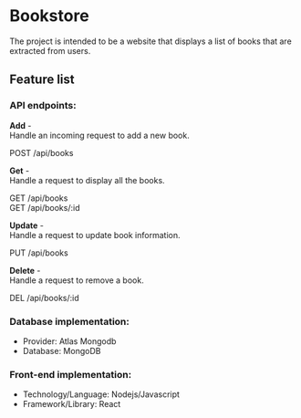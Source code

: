# Bookstore
The project is intended to be a website that displays a list of books that are extracted from users.

## Feature list
### API endpoints:

**Add** - <br/>
Handle an incoming request to add a new book. 

POST /api/books

**Get** - <br/>
Handle a request to display all the books.

GET /api/books <br/>
GET /api/books/:id

**Update** - <br/>
Handle a request to update book information.

PUT /api/books 

**Delete** - <br/>
Handle a request to remove a book.

DEL /api/books/:id

### Database implementation:
- Provider: Atlas Mongodb  
- Database: MongoDB

### Front-end implementation:
- Technology/Language: Nodejs/Javascript
- Framework/Library: React  
